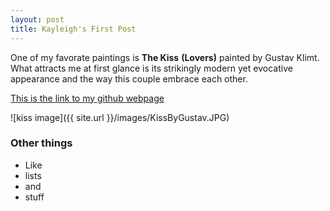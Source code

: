 ```yaml
---
layout: post
title: Kayleigh's First Post
---
```


One of my favorate paintings is **The Kiss** __(Lovers)__ painted by Gustav Klimt.  
What attracts me at first glance is its strikingly modern yet evocative appearance and the way this couple embrace each other.  
 
[This is the link to my github webpage](https://github.com/itskaykayleigh)

![kiss image]({{ site.url }}/images/KissByGustav.JPG)


### Other things
* Like
* lists
* and 
* stuff
